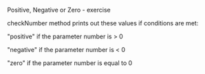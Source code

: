 Positive, Negative or Zero - exercise

checkNumber method prints out these values if conditions are met:

"positive" if the parameter number is > 0

"negative" if the parameter number is < 0

"zero" if the parameter number is equal to 0


